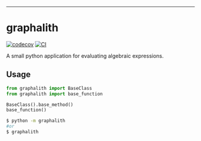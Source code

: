 ---
# graphalith

[![codecov](https://codecov.io/gh/gdecker1/Graphalith/branch/main/graph/badge.svg?token=Graphalith_token_here)](https://codecov.io/gh/gdecker1/Graphalith)
[![CI](https://github.com/gdecker1/Graphalith/actions/workflows/main.yml/badge.svg)](https://github.com/gdecker1/Graphalith/actions/workflows/main.yml)


A small python application for evaluating algebraic expressions.

## Usage

```py
from graphalith import BaseClass
from graphalith import base_function

BaseClass().base_method()
base_function()
```

```bash
$ python -m graphalith
#or
$ graphalith
```
